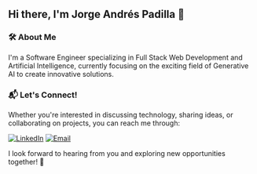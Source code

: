 ## Hi there, I'm Jorge Andrés Padilla 👋

### 🛠️ About Me

I'm a Software Engineer specializing in Full Stack Web Development and Artificial Intelligence, currently focusing on the exciting field of Generative AI to create innovative solutions.

### 📬 Let's Connect!

Whether you're interested in discussing technology, sharing ideas, or collaborating on projects, you can reach me through:

[![LinkedIn](https://img.shields.io/badge/LinkedIn-0077B5?style=for-the-badge&logo=linkedin&logoColor=white)](https://www.linkedin.com/in/jorgeandrespadilla/)
[![Email](https://img.shields.io/badge/Email-D14836?style=for-the-badge&logo=gmail&logoColor=white)](mailto:jorgeandres.padillasalgado@gmail.com)

I look forward to hearing from you and exploring new opportunities together! 🚀

<!--
### 😄 Fun Fact

When I'm not coding, I enjoy capturing the beauty of nature through photography. It's my way of disconnecting and finding inspiration.

---

I love collaborating and sharing knowledge, so feel free to reach out for discussions or potential projects!
-->
